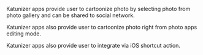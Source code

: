 Katunizer apps provide user to cartoonize photo by selecting photo from photo gallery and can be shared to social network.

Katunizer apps also provide user to cartoonize photo right from photo apps editing mode.

Katunizer apps also provide user to integrate via iOS shortcut action.